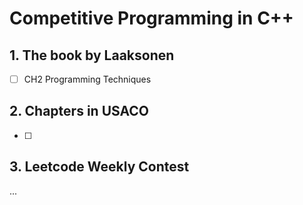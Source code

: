 # Competitive Programming in C++

## 1. The book by Laaksonen
- [ ] CH2 Programming Techniques

## 2. Chapters in USACO
- [ ] 

## 3. Leetcode Weekly Contest
...